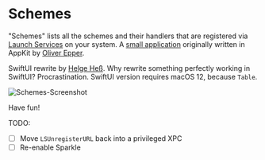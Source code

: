 # Schemes

"Schemes" lists all the schemes and their handlers that are registered via 
[Launch Services](https://developer.apple.com/documentation/coreservices/launch_services)
on your system.
A [small application](https://oliver-epper.de/apps/schemes/) 
originally written in AppKit by
[Oliver Epper](https://oliver-epper.de/).

SwiftUI rewrite by [Helge Heß](https://helgehess.eu/).
Why rewrite something perfectly working in SwiftUI? Procrastination.
SwiftUI version requires macOS 12, because `Table`.

![Schemes-Screenshot](https://user-images.githubusercontent.com/7712892/162419280-1edceaee-e3ae-4bd3-b573-5f7a5d5cab0d.png)

Have fun!

TODO:
- [ ] Move `LSUnregisterURL` back into a privileged XPC
- [ ] Re-enable Sparkle
